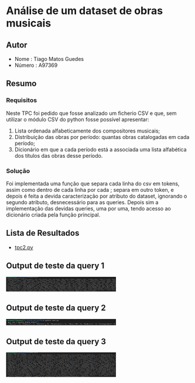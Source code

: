 # Análise de um dataset de obras musicais 

## Autor
- Nome : Tiago Matos Guedes
- Número : A97369

## Resumo
### Requisitos

Neste TPC foi pedido que fosse analizado um ficherio CSV e que, sem utilizar o módulo CSV do python fosse possível apresentar:

1. Lista ordenada alfabeticamente dos compositores musicais;
2. Distribuição das obras por período: quantas obras catalogadas em cada período;
3. Dicionário em que a cada período está a associada uma lista alfabética dos títulos das obras
desse período.

### Solução

Foi implementada uma função que separa cada linha do csv em tokens, assim como dentro de cada linha por cada ; separa em outro token, e depois é feita a devida caracterização por atributo do dataset, ignorando o segundo atributo, desnecessário para as queries.
Depois sim a implementação das devidas queries, uma por uma, tendo acesso ao dicionário criada pela função principal.

## Lista de Resultados

- [tpc2.py](tpc2.py)

## Output de teste da query 1
<img src="image1.png" alt="Imagem" width="300"/>

## Output de teste da query 2
<img src="image2.png" alt="Imagem" width="300"/>

## Output de teste da query 3
<img src="image3.png" alt="Imagem" width="300"/>